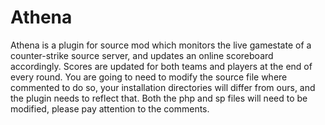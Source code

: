 Athena
======

Athena is a plugin for source mod which monitors the live gamestate of a counter-strike source server,
and updates an online scoreboard accordingly.  Scores are updated for both teams and players at the end of
every round.  You are going to need to modify the source file where commented to do so, your installation
directories will differ from ours, and the plugin needs to reflect that.  Both the php and sp files will
need to be modified, please pay attention to the comments.
